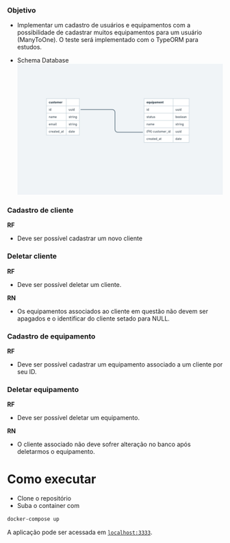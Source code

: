 ### Objetivo

- Implementar um cadastro de usuários e equipamentos com a possibilidade de cadastrar muitos equipamentos para um usuário (ManyToOne).
O teste será implementado com o TypeORM para estudos.

- Schema Database
![Screenshot](screenshot.png)

### Cadastro de cliente

**RF**
- Deve ser possível cadastrar um novo cliente


### Deletar cliente

**RF**
- Deve ser possível deletar um cliente.

**RN**
- Os equipamentos associados ao cliente em questão não devem ser apagados e o identificar do cliente setado para NULL.

### Cadastro de equipamento

**RF**
- Deve ser possível cadastrar um equipamento associado a um cliente por seu ID.


### Deletar equipamento

**RF**
- Deve ser possível deletar um equipamento.

**RN**
- O cliente associado não deve sofrer alteração no banco após deletarmos o equipamento.


# Como executar

- Clone o repositório
- Suba o container com 
```bash
docker-compose up
```

A aplicação pode ser acessada em [`localhost:3333`](http://localhost:3333).